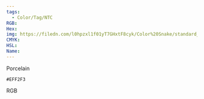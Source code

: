 ```yaml
---
tags:
  - Color/Tag/NTC
RGB:
Hex:
img: https://filedn.com/l0hpzxl1f01yT7GHxtF8cyk/Color%20Snake/standard_csv_to_svg/EFF2F3.svg
CMYK:
HSL:
Name:
---
```

Porcelain
```palette
#EFF2F3
```
RGB
